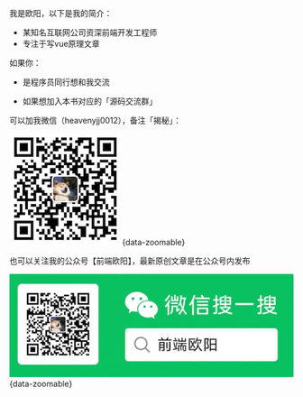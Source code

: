 我是欧阳，以下是我的简介：

- 某知名互联网公司资深前端开发工程师
- 专注于写vue原理文章

如果你：

- 是程序员同行想和我交流

- 如果想加入本书对应的「源码交流群」

可以加我微信（heavenyjj0012），备注「揭秘」：

![wx](../images/guide/wx.webp){data-zoomable}


也可以关注我的公众号【前端欧阳】，最新原创文章是在公众号内发布

![qrcode](../images/guide/qrcode.webp){data-zoomable}
